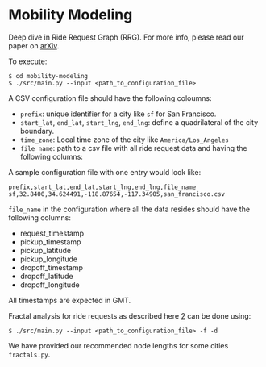 Mobility Modeling
===================

Deep dive in Ride Request Graph (RRG). For more info, please read our paper on [arXiv][1].

To execute: 
```
$ cd mobility-modeling
$ ./src/main.py --input <path_to_configuration_file>
```

A CSV configuration file should have the following coloumns:
* `prefix`: unique identifier for a city like `sf` for San Francisco.
* `start_lat`, `end_lat`, `start_lng`, `end_lng`: define a quadrilateral of the city boundary.
* `time_zone`: Local time zone of the city like `America/Los_Angeles`
* `file_name`: path to a csv file with all ride request data and having the following columns:


A sample configuration file with one entry would look like:
```
prefix,start_lat,end_lat,start_lng,end_lng,file_name
sf,32.8400,34.624491,-118.87654,-117.34905,san_francisco.csv
```
`file_name` in the configuration where all the data resides should have the following columns:
 * request_timestamp
 * pickup_timestamp
 * pickup_latitude
 * pickup_longitude
 * dropoff_timestamp
 * dropoff_latitude
 * dropoff_longitude

All timestamps are expected in GMT. 

Fractal analysis for ride requests as described here [2] can be done using:
```
$ ./src/main.py --input <path_to_configuration_file> -f -d 
```
We have provided our recommended node lengths for some cities `fractals.py`.


[1]:https://arxiv.org/abs/1701.06635 
[2]:https://arxiv.org/pdf/1712.01235.pdf
